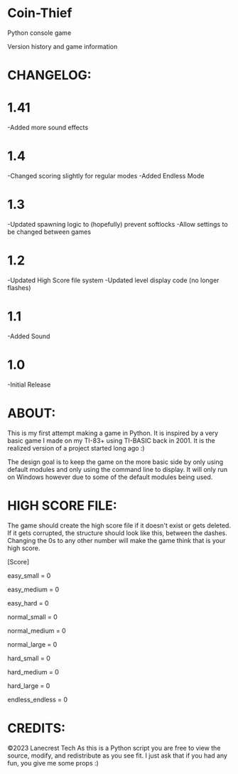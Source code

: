 # Coin-Thief
Python console game

Version history and game information

CHANGELOG:
===
1.41
==
-Added more sound effects

1.4
==
-Changed scoring slightly for regular modes
-Added Endless Mode

1.3
==
-Updated spawning logic to (hopefully) prevent softlocks
-Allow settings to be changed between games

1.2
==
-Updated High Score file system
-Updated level display code (no longer flashes)

1.1
==
-Added Sound

1.0
==
-Initial Release

ABOUT:
===
This is my first attempt making a game in Python. It is inspired 
by a very basic game I made on my TI-83+ using TI-BASIC back in
2001. It is the realized version of a project started long ago :)

The design goal is to keep the game on the more basic side by 
only using default modules and only using the command line to 
display. It will only run on Windows however due to some of the 
default modules being used.

HIGH SCORE FILE:
===
The game should create the high score file if it doesn't exist 
or gets deleted. If it gets corrupted, the structure should 
look like this, between the dashes. Changing the 0s to any
other number will make the game think that is your high score.

[Score]

easy_small = 0

easy_medium = 0

easy_hard = 0

normal_small = 0

normal_medium = 0

normal_large = 0

hard_small = 0

hard_medium = 0

hard_large = 0

endless_endless = 0


CREDITS:
===
©2023 Lanecrest Tech
As this is a Python script you are free to view the source, 
modify, and redistribute as you see fit. I just ask that if
you had any fun, you give me some props :)
